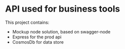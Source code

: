 # API used for business tools

This project contains:

* Mockup node solution, based on swagger-node
* Express for the prod api
* CosmosDb for data store